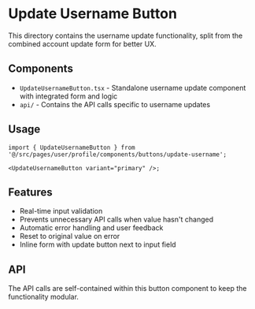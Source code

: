 # Update Username Button

This directory contains the username update functionality, split from the combined account update form for better UX.

## Components

- `UpdateUsernameButton.tsx` - Standalone username update component with integrated form and logic
- `api/` - Contains the API calls specific to username updates

## Usage

```tsx
import { UpdateUsernameButton } from '@/src/pages/user/profile/components/buttons/update-username';

<UpdateUsernameButton variant="primary" />;
```

## Features

- Real-time input validation
- Prevents unnecessary API calls when value hasn't changed
- Automatic error handling and user feedback
- Reset to original value on error
- Inline form with update button next to input field

## API

The API calls are self-contained within this button component to keep the functionality modular.
